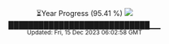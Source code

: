 <p align="center">
⏳Year Progress (95.41 %) <img src="https://file5s.ratemyserver.net/mobs/1062.gif"><br>
████████████████████████████▁▁ <br>
<sub>Updated: Fri, 15 Dec 2023 06:02:58 GMT</sub>
</p>


